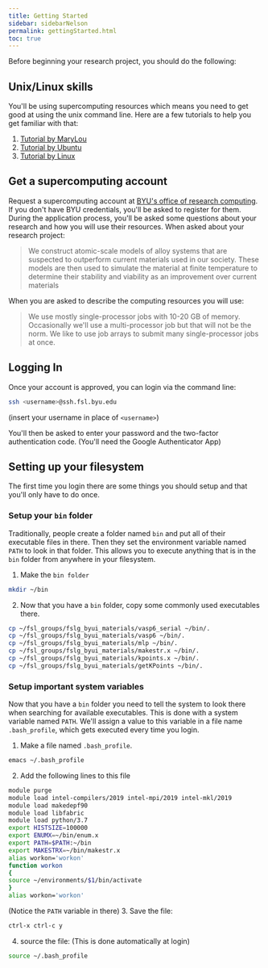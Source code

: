 ```yaml
---
title: Getting Started
sidebar: sidebarNelson
permalink: gettingStarted.html
toc: true
---
```



Before beginning  your research project, you should do the following:

## Unix/Linux skills

You'll be using supercomputing resources which means you need to get
good at using the unix command line.  Here are a few tutorials to help
you get familiar with that:

1. [Tutorial by MaryLou](https://rc.byu.edu/documentation/unix-tutorial/)
2. [Tutorial by Ubuntu](https://ubuntu.com/tutorials/command-line-for-beginners#1-overview)
3. [Tutorial by Linux](http://linuxcommand.org/)



## Get a supercomputing account

Request a supercomputing account at
[BYU's office of research computing][ml].  If you don't have BYU
credentials, you'll be asked to register for them.  During the
application process, you'll be asked some questions about your
research and how you will use their resources.  When asked about your
research project:

> We construct atomic-scale models of alloy systems that are suspected
> to outperform current materials used in our society.  These models
> are then used to simulate the material at finite temperature to
> determine their stability and viability as an improvement over
> current materials


When you are asked to describe the computing resources you will use:

> We use mostly single-processor jobs with 10-20 GB of memory.
> Occasionally we'll use a multi-processor job but that will not be
> the norm.  We like to use job arrays to submit many single-processor
> jobs at once.


## Logging In
Once your account is approved, you can login via the command line:

``` bash
ssh <username>@ssh.fsl.byu.edu
```
(insert your username in place of `<username>`)


You'll then be asked to enter your password and the two-factor
authentication code. (You'll need the Google Authenticator App)

## Setting up your filesystem
The first time you login there are some things you should setup and
that you'll only have to do once.

### Setup your `bin` folder

Traditionally, people create a folder named `bin` and put all of their
   executable files in there.  Then they set the environment variable
   named `PATH` to look in that folder.  This allows you to execute
   anything that is in the `bin` folder from anywhere in your
   filesystem.

1. Make the `bin folder`
``` bash  
mkdir ~/bin
```  
2. Now that you have a `bin` folder, copy some commonly used
executables there.  
``` bash  
cp ~/fsl_groups/fslg_byui_materials/vasp6_serial ~/bin/.
cp ~/fsl_groups/fslg_byui_materials/vasp6 ~/bin/.
cp ~/fsl_groups/fslg_byui_materials/mlp ~/bin/.
cp ~/fsl_groups/fslg_byui_materials/makestr.x ~/bin/.
cp ~/fsl_groups/fslg_byui_materials/kpoints.x ~/bin/.
cp ~/fsl_groups/fslg_byui_materials/getKPoints ~/bin/.
```  

### Setup important system variables

Now that you have a `bin` folder you need to tell the system to look
there when searching for available executables.  This is done with a
system variable named `PATH`.  We'll assign a value to this variable
in a file name `.bash_profile`, which gets executed every time you
login.

1. Make a file named `.bash_profile`.  
``` bash  
emacs ~/.bash_profile
```
2. Add the following lines to this file  
``` bash
module purge
module load intel-compilers/2019 intel-mpi/2019 intel-mkl/2019
module load makedepf90
module load libfabric
module load python/3.7
export HISTSIZE=100000
export ENUMX=~/bin/enum.x
export PATH=$PATH:~/bin
export MAKESTRX=~/bin/makestr.x
alias workon='workon'
function workon
{
source ~/environments/$1/bin/activate
}
alias workon='workon'
```
(Notice the `PATH` variable in there)
3. Save the file:  
``` bash  
ctrl-x ctrl-c y
```  
4. source the file:  (This is done automatically at login)
``` bash  
source ~/.bash_profile
```  


[ml]:https://marylou.byu.edu
